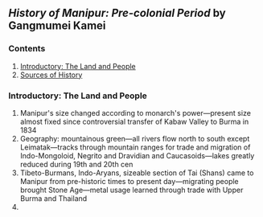 ## _History of Manipur: Pre-colonial Period_ by Gangmumei Kamei

### Contents

1. [Introductory: The Land and People](introductory-the-land-and-people)
2. [Sources of History](sources-of-history)

### Introductory: The Land and People

1. Manipur's size changed according to monarch's power—present size almost fixed since controversial transfer of Kabaw Valley to Burma in 1834
2. Geography: mountainous green—all rivers flow north to south except Leimatak—tracks through mountain ranges for trade and migration of Indo-Mongoloid, Negrito and Dravidian and Caucasoids—lakes greatly reduced during 19th and 20th cen
3. Tibeto-Burmans, Indo-Aryans, sizeable section of Tai (Shans) came to Manipur from pre-historic times to present day—migrating people brought Stone Age—metal usage learned through trade with Upper Burma and Thailand
4. 
